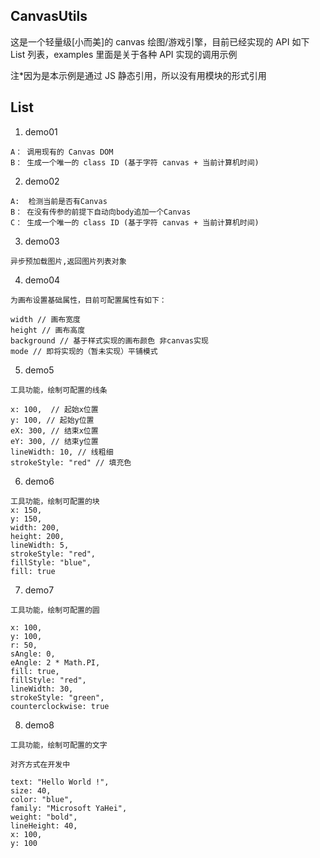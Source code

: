 ## CanvasUtils

这是一个轻量级[小而美]的 canvas 绘图/游戏引擎，目前已经实现的 API 如下 List 列表，examples 里面是关于各种 API 实现的调用示例

注\*因为是本示例是通过 JS 静态引用，所以没有用模块的形式引用

## List

1. demo01

```
A： 调用现有的 Canvas DOM
B： 生成一个唯一的 class ID (基于字符 canvas + 当前计算机时间)
```

2. demo02

```
A:  检测当前是否有Canvas
B： 在没有传参的前提下自动向body追加一个Canvas
C： 生成一个唯一的 class ID (基于字符 canvas + 当前计算机时间)
```

3. demo03

```
异步预加载图片,返回图片列表对象
```

4. demo04

```
为画布设置基础属性，目前可配置属性有如下：

width // 画布宽度
height // 画布高度
background // 基于样式实现的画布颜色 非canvas实现
mode // 即将实现的（暂未实现）平铺模式
```

5. demo5

```
工具功能，绘制可配置的线条

x: 100,  // 起始x位置
y: 100, // 起始y位置
eX: 300, // 结束x位置
eY: 300, // 结束y位置
lineWidth: 10, // 线粗细
strokeStyle: "red" // 填充色
```

6. demo6

```
工具功能，绘制可配置的块
x: 150,
y: 150,
width: 200,
height: 200,
lineWidth: 5,
strokeStyle: "red",
fillStyle: "blue",
fill: true
```

7. demo7

```
工具功能，绘制可配置的圆

x: 100,
y: 100,
r: 50,
sAngle: 0,
eAngle: 2 * Math.PI,
fill: true,
fillStyle: "red",
lineWidth: 30,
strokeStyle: "green",
counterclockwise: true
```

8. demo8

```
工具功能，绘制可配置的文字

对齐方式在开发中

text: "Hello World !",
size: 40,
color: "blue",
family: "Microsoft YaHei",
weight: "bold",
lineHeight: 40,
x: 100,
y: 100
```
